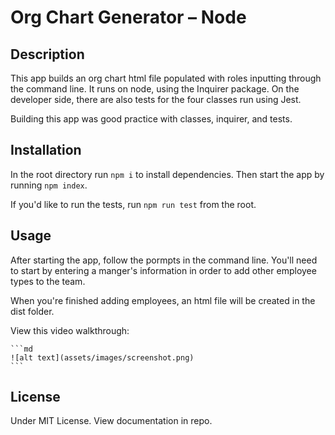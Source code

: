 # Org Chart Generator – Node

## Description

This app builds an org chart html file populated with roles inputting through the command line. It runs on node, using the Inquirer package. On the developer side, there are also tests for the four classes run using Jest.

Building this app was good practice with classes, inquirer, and tests.

## Installation

In the root directory run `npm i` to install dependencies. Then start the app by running `npm index`.

If you'd like to run the tests, run `npm run test` from the root.

## Usage

After starting the app, follow the pormpts in the command line. You'll need to start by entering a manger's information in order to add other employee types to the team.

When you're finished adding employees, an html file will be created in the dist folder.

View this video walkthrough:

    ```md
    ![alt text](assets/images/screenshot.png)
    ```

## License

Under MIT License. View documentation in repo.
